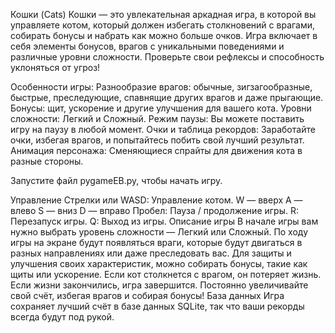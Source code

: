 Кошки (Cats)
Кошки — это увлекательная аркадная игра, в которой вы управляете котом, который должен избегать столкновений с врагами, собирать бонусы и набрать как можно больше очков. Игра включает в себя элементы бонусов, врагов с уникальными поведениями и различные уровни сложности. Проверьте свои рефлексы и способность уклоняться от угроз!

Особенности игры:
Разнообразие врагов: обычные, зигзагообразные, быстрые, преследующие, спавнящие других врагов и даже прыгающие.
Бонусы: щит, ускорение и другие улучшения для вашего кота.
Уровни сложности: Легкий и Сложный.
Режим паузы: Вы можете поставить игру на паузу в любой момент.
Очки и таблица рекордов: Заработайте очки, избегая врагов, и попытайтесь побить свой лучший результат.
Анимация персонажа: Сменяющиеся спрайты для движения кота в разные стороны.

Запустите файл pygameEB.py, чтобы начать игру.

Управление
Стрелки или WASD: Управление котом.
W — вверх
A — влево
S — вниз
D — вправо
Пробел: Пауза / продолжение игры.
R: Перезапуск игры.
Q: Выход из игры.
Описание игры
В начале игры вам нужно выбрать уровень сложности — Легкий или Сложный.
По ходу игры на экране будут появляться враги, которые будут двигаться в разных направлениях или даже преследовать вас.
Для защиты и улучшения своих характеристик, можно собирать бонусы, такие как щиты или ускорение.
Если кот столкнется с врагом, он потеряет жизнь. Если жизни закончились, игра завершится.
Постоянно увеличивайте свой счёт, избегая врагов и собирая бонусы!
База данных
Игра сохраняет лучший счёт в базе данных SQLite, так что ваши рекорды всегда будут под рукой.
